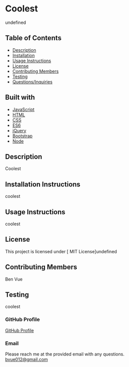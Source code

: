 # Coolest
  undefined

  ## Table of Contents
  * [Description](#Description)
  * [Installation](#Installation-Instructions)
  * [Usage Instructions](#Usage-Instructions)
  * [License](#license)
  * [Contributing Members](#Contributing-Members)
  * [Testing](#Testing)    
  * [Questions/Inquiries](#Questions/Inquiries)

  ## Built with
  * [JavaScript](#JavaScript)
  * [HTML](#HTML)
  * [CSS](#CSS)
  * [ES6](#ES6)
  * [jQuery](#jQuery)    
  * [Bootstrap](#Bootstrap)
  * [Node](#Node)

  ## Description
  Coolest

  ## Installation Instructions 
  coolest

  ## Usage Instructions
  coolest

  ## License
    
  This project is licensed under [ MIT License]undefined

  ## Contributing Members
  Ben Vue

  ## Testing 
   coolest

  ### GitHub Profile
  [GitHub Profile](http://github.com/benyvue)

  ### Email
  Please reach me at the provided email with any questions. bvue012@gmail.com
  
